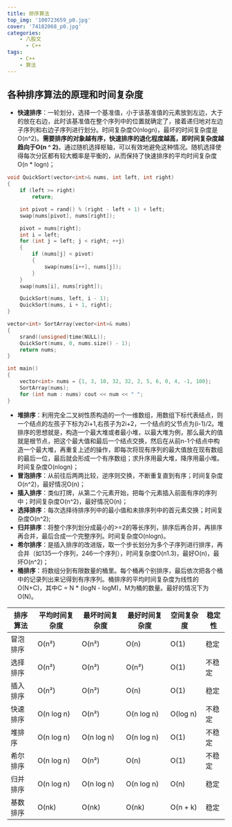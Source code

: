 ```yaml
---
title: 排序算法
top_img: '100723659_p0.jpg'
cover: '74182068_p0.jpg'
categories: 
    - 八股文
      - C++
tags: 
    - C++
    - 算法
---
```


## 各种排序算法的原理和时间复杂度

* **快速排序**：一轮划分，选择一个基准值，小于该基准值的元素放到左边，大于的放在右边，此时该基准值在整个序列中的位置就确定了，接着递归地对左边子序列和右边子序列进行划分。时间复杂度O(nlogn)，最坏的时间复杂度是O(n^2)。**需要排序的对象越有序，快速排序的退化程度越高，即时间复杂度越趋向于O(n ^ 2)**。通过随机选择枢轴，可以有效地避免这种情况。随机选择使得每次分区都有较大概率是平衡的，从而保持了快速排序的平均时间复杂度 O(n * logn)；

``` CPP
void QuickSort(vector<int>& nums, int left, int right)
{
    if (left >= right)
        return;

    int pivot = rand() % (right - left + 1) + left;
    swap(nums[pivot], nums[right]);

    pivot = nums[right];
    int i = left;
    for (int j = left; j < right; ++j)
    {
        if (nums[j] < pivot)
        {
            swap(nums[i++], nums[j]);
        }
    }
    swap(nums[i], nums[right]);

    QuickSort(nums, left, i - 1);
    QuickSort(nums, i + 1, right);
}

vector<int> SortArray(vector<int>& nums) 
{
    srand((unsigned)time(NULL));
    QuickSort(nums, 0, nums.size() - 1);
    return nums;
}

int main()
{
    vector<int> nums = {1, 3, 10, 32, 32, 2, 5, 6, 0, 4, -1, 100};
    SortArray(nums);
    for (int num : nums) cout << num << " ";
}
```

* **堆排序**：利用完全二叉树性质构造的一个一维数组，用数组下标代表结点，则一个结点的左孩子下标为2i+1,右孩子为2i+2，一个结点的父节点为(i-1)/2。堆排序的思想就是，构造一个最大堆或者最小堆，以最大堆为例，那么最大的值就是根节点，把这个最大值和最后一个结点交换，然后在从前n-1个结点中构造一个最大堆，再重复上述的操作，即每次将现有序列的最大值放在现有数组的最后一位，最后就会形成一个有序数组；求升序用最大堆，降序用最小堆。时间复杂度O(nlogn)；
* **冒泡排序**：从前往后两两比较，逆序则交换，不断重复直到有序；时间复杂度O(n^2)，最好情况O(n)；
* **插入排序**：类似打牌，从第二个元素开始，把每个元素插入前面有序的序列中；时间复杂度O(n^2)，最好情况O(n)；
* **选择排序**：每次选择待排序列中的最小值和未排序列中的首元素交换；时间复杂度O(n^2);
* **归并排序**：将整个序列划分成最小的>=2的等长序列，排序后再合并，再排序再合并，最后合成一个完整序列。时间复杂度O(nlogn)。
* **希尔排序**：是插入排序的改进版，取一个步长划分为多个子序列进行排序，再合并（如135一个序列，246一个序列），时间复杂度O(n1.3)，最好O(n)，最坏O(n^2)；
* **桶排序**：将数组分到有限数量的桶里。每个桶再个别排序，最后依次把各个桶中的记录列出来记得到有序序列。桶排序的平均时间复杂度为线性的O(N+C)，其中C = N * (logN - logM)，M为桶的数量。最好的情况下为O(N)。

| 排序算法       | 平均时间复杂度 | 最坏时间复杂度 | 最好时间复杂度 | 空间复杂度 | 稳定性 |
|----------------|----------------|----------------|----------------|------------|--------|
| 冒泡排序       | O(n²)          | O(n²)          | O(n)           | O(1)       | 稳定   |
| 选择排序       | O(n²)          | O(n²)          | O(n²)          | O(1)       | 不稳定 |
| 插入排序       | O(n²)          | O(n²)          | O(n)           | O(1)       | 稳定   |
| 快速排序       | O(n log n)     | O(n²)          | O(n log n)     | O(log n)   | 不稳定 |
| 堆排序         | O(n log n)     | O(n log n)     | O(n log n)     | O(1)       | 不稳定 |
| 希尔排序       | O(n log n)     | O(n²)          | O(n)           | O(1)       | 不稳定 |
| 归并排序       | O(n log n)     | O(n log n)     | O(n log n)     | O(n)       | 稳定   |
| 基数排序       | O(nk)          | O(nk)          | O(nk)          | O(n + k)   | 稳定   |

